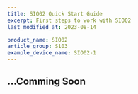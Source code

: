 ```yaml
---
title: SIO02 Quick Start Guide
excerpt: First steps to work with SIO02
last_modified_at: 2023-08-14

product_name: SIO02
article_group: S103
example_device_name: SIO02-1
---
```








## ...Comming Soon

